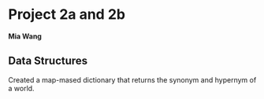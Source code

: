  # Project 2a and 2b

**Mia Wang**

## Data Structures
Created a map-mased dictionary that returns the synonym and hypernym of a world.
